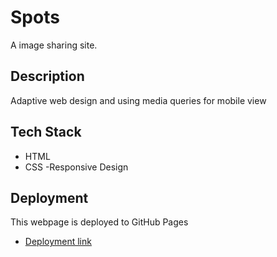 # Spots

A image sharing site.

## Description

Adaptive web design and using media queries for mobile view

## Tech Stack

- HTML
- CSS
  -Responsive Design

## Deployment

This webpage is deployed to GitHub Pages

- [Deployment link](https://DonKC27.github.io/se_project_spots)
